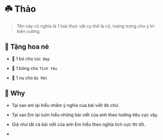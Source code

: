# ☘️ Thảo

> Tên này có nghĩa là 1 loài thực vật cụ thể là cỏ, tượng trưng cho ý trí kiên cường.

## 🌻 Tặng hoa nè

+ 💐 1 bó cho `Sắc Đẹp`

+ 🌹 1 bông cho `Tình Yêu`

+ 🌷 1 nụ cho `Bí Mật`

## 🥲 Why

+ Tại sao em lại hiểu nhầm ý nghĩa của bài viết đó chứ.

+ Tại sao Em lại luôn hiểu những bài viết của anh theo hướng tiêu cực vậy.

+ Giá như tất cả bài viết của anh Em hiểu theo nghĩa tích cực thì tốt.

+ 
